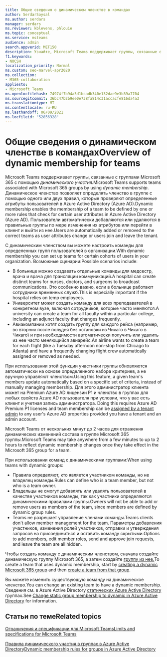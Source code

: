 ```yaml
---
title: Общие сведения о динамическом членстве в командах
author: SerdarSoysal
ms.author: serdars
manager: serdars
ms.reviewer: kblevens, phlouie
ms.topic: conceptual
ms.service: msteams
audience: admin
search.appverid: MET150
description: Узнайте, Microsoft Teams поддерживает группы, связанные с Microsoft 365 с помощью динамического участия.
f1.keywords:
- NOCSH
localization_priority: Normal
ms.custom: seo-marvel-apr2020
ms.collection:
- M365-collaboration
appliesto:
- Microsoft Teams
ms.openlocfilehash: 74974f7b94a5d1bcadb340e132dae9e3b39a7704
ms.sourcegitcommit: 36bc47b2b9ee0e738fa814c31accacfe816da4a3
ms.translationtype: MT
ms.contentlocale: ru-RU
ms.lasthandoff: 06/09/2021
ms.locfileid: "52856328"
---
```

# <a name="overview-of-dynamic-membership-for-teams"></a><span data-ttu-id="7a5fe-103">Общие сведения о динамическом членстве в командах</span><span class="sxs-lookup"><span data-stu-id="7a5fe-103">Overview of dynamic membership for teams</span></span>

<span data-ttu-id="7a5fe-104">Microsoft Teams поддерживает группы, связанные с группами Microsoft 365 с помощью *динамического участия.*</span><span class="sxs-lookup"><span data-stu-id="7a5fe-104">Microsoft Teams supports teams associated with Microsoft 365 groups by using *dynamic membership*.</span></span> <span data-ttu-id="7a5fe-105">Динамическое членство позволяет определять членство в группе с помощью одного или двух правил, которые проверяют определенные атрибуты пользователей в Azure Active Directory (Azure AD).</span><span class="sxs-lookup"><span data-stu-id="7a5fe-105">Dynamic membership enables the membership of a team to be defined by one or more rules that check for certain user attributes in Azure Active Directory (Azure AD).</span></span> <span data-ttu-id="7a5fe-106">Пользователи автоматически добавляются или удаляются в правильные группы по мере изменения их атрибутов или перейти в клиент и выйти из нее.</span><span class="sxs-lookup"><span data-stu-id="7a5fe-106">Users are automatically added or removed to the correct teams as user attributes change or users join and leave the tenant.</span></span>

<span data-ttu-id="7a5fe-107">С динамическим членством вы можете настроить команды для определенных групп пользователей в организации.</span><span class="sxs-lookup"><span data-stu-id="7a5fe-107">With dynamic membership you can set up teams for certain cohorts of users in your organization.</span></span> <span data-ttu-id="7a5fe-108">Возможные сценарии:</span><span class="sxs-lookup"><span data-stu-id="7a5fe-108">Possible scenarios include:</span></span>
- <span data-ttu-id="7a5fe-109">В больнице можно создавать отдельные команды для медсестр, врача и врача для трансляции коммуникаций.</span><span class="sxs-lookup"><span data-stu-id="7a5fe-109">A hospital can create distinct teams for nurses, doctors, and surgeons to broadcast communications.</span></span> <span data-ttu-id="7a5fe-110">Это особенно важно, если в больнице работают сотрудники временных служб.</span><span class="sxs-lookup"><span data-stu-id="7a5fe-110">This is especially important if the hospital relies on temp employees.</span></span>
- <span data-ttu-id="7a5fe-111">Университет может создать команду для всех преподавателей в конкретном вузе, включая сотрудников, которые часто меняются.</span><span class="sxs-lookup"><span data-stu-id="7a5fe-111">A university can create a team for all faculty within a particular college, including an adjunct faculty that changes frequently.</span></span>
- <span data-ttu-id="7a5fe-112">Авиакомпании хотят создать группу для каждого рейса (например, во вторник после полудня без остановки из Чикаго в Чикаго в Чикаго) и при необходимости автоматически получить или удалить из нее часто меняющийся авиарейс.</span><span class="sxs-lookup"><span data-stu-id="7a5fe-112">An airline wants to create a team for each flight (like a Tuesday afternoon non-stop from Chicago to Atlanta) and have a frequently changing flight crew automatically assigned or removed as needed.</span></span>

<span data-ttu-id="7a5fe-113">При использовании этой функции участники группы обновляются автоматически на основе определенного набора критериев, а не вручную управляют членством.</span><span class="sxs-lookup"><span data-stu-id="7a5fe-113">Using this feature, a given team's members update automatically based on a specific set of criteria, instead of manually managing membership.</span></span> <span data-ttu-id="7a5fe-114">Для этого администратор клиента может на Premium Azure AD лицензии P1 и членство в группах для любых свойств Azure AD пользователя при условии, что у вас есть клиент и учетная запись администратора. [](/azure/active-directory/users-groups-roles/groups-dynamic-membership)</span><span class="sxs-lookup"><span data-stu-id="7a5fe-114">Doing this requires Azure AD Premium P1 licenses and team membership can be [assigned by a tenant admin](/azure/active-directory/users-groups-roles/groups-dynamic-membership) to any user's Azure AD properties provided you have a tenant and an admin account.</span></span>

<span data-ttu-id="7a5fe-115">Microsoft Teams от нескольких минут до 2 часов для отражения динамических изменений состава в группе Microsoft 365 группы.</span><span class="sxs-lookup"><span data-stu-id="7a5fe-115">Microsoft Teams may take anywhere from a few minutes to up to 2 hours to reflect dynamic membership changes once they take effect in the Microsoft 365 group for a team.</span></span>

<span data-ttu-id="7a5fe-116">При использовании команд с динамическими группами:</span><span class="sxs-lookup"><span data-stu-id="7a5fe-116">When using teams with dynamic groups:</span></span>

- <span data-ttu-id="7a5fe-117">Правила определяют, кто является участником команды, но не владелец команды.</span><span class="sxs-lookup"><span data-stu-id="7a5fe-117">Rules can define who is a team member, but not who is a team owner.</span></span>
- <span data-ttu-id="7a5fe-118">Владельцы не смогут добавлять или удалять пользователей в качестве участников команды, так как участники определяются динамическими правилами группы.</span><span class="sxs-lookup"><span data-stu-id="7a5fe-118">Owners will not be able to add or remove users as members of the team, since members are defined by dynamic group rules.</span></span>
- <span data-ttu-id="7a5fe-119">Teams не разрешает управление членами команды.</span><span class="sxs-lookup"><span data-stu-id="7a5fe-119">Teams clients don't allow member management for the team.</span></span> <span data-ttu-id="7a5fe-120">Параметры добавления участников, изменения ролей участников, отправки и утверждения запросов на присоединиться и оставить команду скрытыми.</span><span class="sxs-lookup"><span data-stu-id="7a5fe-120">Options to add members, edit member roles, send and approve join requests, and leave the team are all hidden.</span></span>

<span data-ttu-id="7a5fe-121">Чтобы создать команду с динамическим [](/azure/active-directory/users-groups-roles/groups-create-rule) членством, сначала создайте динамическую группу Microsoft 365, а затем создайте [группу из нее.](https://support.microsoft.com/en-us/office/create-a-team-from-an-existing-group-24ec428e-40d7-4a1a-ab87-29be7d145865)</span><span class="sxs-lookup"><span data-stu-id="7a5fe-121">To create a team that uses dynamic membership, start by [creating a dynamic Microsoft 365 group](/azure/active-directory/users-groups-roles/groups-create-rule) and then [create a team from that group](https://support.microsoft.com/en-us/office/create-a-team-from-an-existing-group-24ec428e-40d7-4a1a-ab87-29be7d145865).</span></span>

<span data-ttu-id="7a5fe-122">Вы можете изменить существующую команду на динамическое членство.</span><span class="sxs-lookup"><span data-stu-id="7a5fe-122">You can change an existing team to have a dynamic membership.</span></span> <span data-ttu-id="7a5fe-123">Сведения см. в Azure Active Directory [статических Azure Active Directory](/azure/active-directory/users-groups-roles/groups-change-type) группах.</span><span class="sxs-lookup"><span data-stu-id="7a5fe-123">See [Change static group membership to dynamic in Azure Active Directory](/azure/active-directory/users-groups-roles/groups-change-type) for information.</span></span>

## <a name="related-topics"></a><span data-ttu-id="7a5fe-124">Статьи по теме</span><span class="sxs-lookup"><span data-stu-id="7a5fe-124">Related topics</span></span>

[<span data-ttu-id="7a5fe-125">Ограничения и спецификации для Microsoft Teams</span><span class="sxs-lookup"><span data-stu-id="7a5fe-125">Limits and specifications for Microsoft Teams</span></span>](limits-specifications-teams.md)

[<span data-ttu-id="7a5fe-126">Правила динамического участия в группах в Azure Active Directory</span><span class="sxs-lookup"><span data-stu-id="7a5fe-126">Dynamic membership rules for groups in Azure Active Directory</span></span>](/azure/active-directory/users-groups-roles/groups-dynamic-membership)
